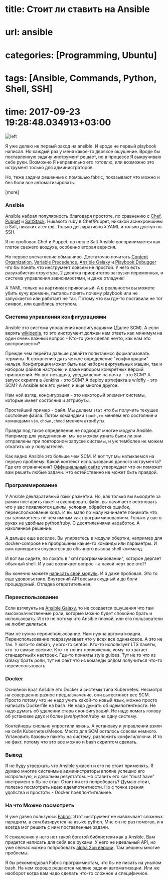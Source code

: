 # title: Стоит ли ставить на Ansible
# url: ansible
# categories: [Programming, Ubuntu]
# tags: [Ansible, Commands, Python, Shell, SSH]
# time: 2017-09-23 19:28:48.034913+03:00

![left](~logo.png)

Я уже делаю не первый заход на ansible. И вроде не первый playbook написал. Но каждый раз у меня какое-то двоякое ошушение.
Вроде бы поставленную задачу инструмент решает, но в процессе Я выкручиваю себе руки. 
Возможно Я неправильно его готовлю, или возможно это иструмент только для администраторов. 

Но, теже задачи решенные с помошью fabric, показывают что можно и без боли все автоматизировать.    
 

[more]

### Ansible
 
Ansible набрал популярность благодаря простоте, по сравнению с [Chef](https://www.chef.io/chef/), [Puppet](https://puppet.com/) и [SaltStack](https://saltstack.com/). 
Никакого ruby в Chef/Puppet, никакой асинхроншины в Salt, никаких агентов. Только дегларативный YAML и только доступ по SSH.

Я не пробовал Chef и Puppet, но после Salt Ansible воспринимается как глоток свежего воздуха, особенно вторая верисия.

Но первое впечатление обманчиво. Достаточно почитать [Content Organization](http://docs.ansible.com/ansible/latest/playbooks_best_practices.html#content-organization),
[Variable Precedence](http://docs.ansible.com/ansible/latest/playbooks_variables.html#variable-precedence-where-should-i-put-a-variable), 
[Ansible Galaxy](http://docs.ansible.com/ansible/latest/galaxy.html) и
[Playbook Debugger](http://docs.ansible.com/ansible/latest/playbooks_debugger.html)
что бы понять что инструмент совсем не простой.
У него есть разухабистая структура, 2 десятка приоритетов загрузки переменных, и система управления зависимостями, и даже отладчик!

А YAML только на картинках прикольный. А в реальности вы можете убить кучу времени, пытаясь понять почему playbook или не запускается или работает не так.
Потому что вы где-то поставили не тот символ, или ошиблись отступом. 


### Система управления конфигурациями

Ansible это система управления конфигурациями (Далее SCM). А если верить [wikipedia](https://ru.wikipedia.org/wiki/Конфигурационное_управление),
то это инструмент должен нам ответь как минимум на один очень важный вопрос - Кто-то уже сделал нечто, как нам это воспроизвести?

Прежде чем перейти дальше давайте попытаемся формализовать термины. К сожалению дать четкое определение "конфигурации" нельзя.
Конфиграция может быть как наборм виртуальных машин, так и набором файлов настроек, и даже набором конкретных версий приложений.
Но вот незадача, уведомление на почту - это SCM? А запуск скрипта в Jenkins - это SCM? А deploy артифакта в wildfly - это SCM?
А Ansible все это умеет, и еще многое другое.

Нам ной взгяд, конфигурация - это некоторый элемент системы, которые имеет состояния и аттрибуты. 

Простейший пример - файл. Мы делаем `stat` что бы получить текущее состояние файла. 
Потом командами `touch,rm` меняем его состояние и командами `vim,chown,chmod` меняем атрибуты.

Правда под такое определение не подходят многие модули Ansible. Например для уведомления, мы не можем узнать были ли они отправлены при повтороном запуске системы,
и уж темболее не можем откатить их у получателей. 

Как видно Ansible это больше чем SCM. И вот тут мы натыкаемся на первую проблему. Какой контекст использования данного иструмента? Где его ограничения?
[Оффициальный сайте](https://www.ansible.com/use-cases-overview) утверждает что он поможет вам решить любые задачи.
Что естейственно не может быть правдой.


### Программирование

У Ansible декларативный язык разметки. Но, как только вы выходите за рамки поставить пакет и скопировать файл, вы начинаете осозновать что у вас появляются циклы, условия, обработка ошибок, переиспользование кода.
И вы мало по малу начинаете понимать что вы занимаетесь не чем имным как программированием. 
Только у вас в руках не удобные python/ruby. С десятилениями наработок. А наколенное решение. 

А дальше еще веселее. Вы упираетесь в модули обертки, например для docker-compose не проброшены какие-то команды или параметры. 
И вам приходится спускаться до обычного вызова shell комманд. 

И вот вы сидите, по локать в "xml программировании", которое дергает обычный shell. И у вас возникает вопрос - а накой черт все это?! 

Вы конечно можете [написать свой модуль](http://docs.ansible.com/ansible/latest/dev_guide/developing_modules.html). И я даже пробовал. Это то еще удовольствие. 
Внутрений API весьма скудный и до боли процедурный. Отладка отвратительная.     


### Переиспользование

Если взгялунть на [Ansible Galaxy](https://galaxy.ansible.com/), то не создается ошушения что там высококачественные роли, которые можно будет спокойно брать и использовать.
И это не потому что Ansible плохой, или его пользователи не любят делиться.

Нам не нужно переиспользование. Нам нужна автоматизация. Переиспользование подразумевает что у всех все одинаковое. А это не так.
У кого-то debian, у кого-то centos. Кто-то использует LTS пакеты, кто-то самые свежие. Кто-то тюнит приложения, кому-то хватает стандартныйх настроек.
Где-то приняты style guides. 
Тут не то что из Galaxy брать роли, тут не факт что из команды рядом получиться что-то переиспользовать. 


### Docker

Основной враг Ansible это Docker и системы типа Kubernetes. Несмотря на совершенно разное предназначение, они вытестянют все SCM.
Просто потому что не надо учить какой-то новый язык, можно просто написать Dockerfile на bash. Не надо думать об идемпотентности. 
Не надо думать об удалении старых конфигураций. Не надо ломать голову об установке двух и более java/python/ruby на одну систему.

Контейнеры сисльно упростили жизнь. А установку и управлении взяли на себя Kubernetes/Mesos.
Место для SCM осталось совсем немного. Установить базовые пакеты на систему, разложить конфиги/ключи.
И то не факт, потому что это все можно и bash скриптом сделать.


### Вывод

Я не буду утвержать что Ansible ужасен и его не стоит применять. Я думаю многие систенмые администраторы вполне успешно его испрользую, и довольны резултатом.
Но ставить его как "must have" инструмент я бы не стал. Стоит ли его попробовать? Думаю стоит, полезно посмотреть идею идемпотентности.
Но с точки зрения удобства и простоты - Docker предпочтительнее.


### На что Можно посмотреть

Я уже давно пользуюсь [Fabric](http://www.fabfile.org/). Этот инструмент не навязывает сложных парадигм, а сам базируется на языке python.
Мне он не раз помогал, и я всегда мог решить с ним поставленные задачи.

К сожалению у него нет такой богатой библиотеки как в Ansible. Вам придется написать для себя все руками.
У него не идеальный API, но уже сейчас можно попробовать [alpha 2ой версии](http://docs.fabfile.org/en/v2/index.html). Там решины многие проблемы.

Я бы рекомендовал Fabric программистам, что бы не писать на унылом bash. На нем хорошо решаются мелкие задачи автоматизации.
Или же наоборот когда вам надо сделать что-то сложное и специфичное.
       